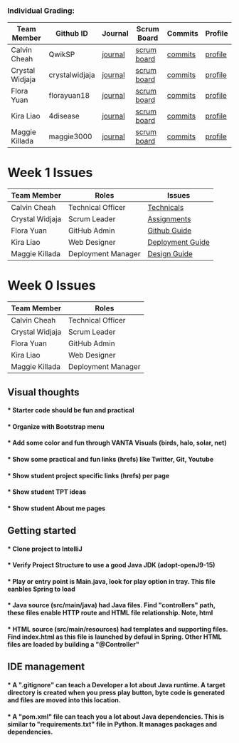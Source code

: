 ### Individual Grading:
| Team Member            | Github ID   | Journal  | Scrum Board    | Commits   | Profile   |
| ------------------- | ----------------- | ----------------- | ------------ | ------------ | ------------|
| Calvin Cheah | QwikSP | [journal](https://docs.google.com/document/d/1Z3TToryEbC6EhNMEnVD3aBqpBPHM4CEq_jDYc56mHU4/edit?usp=sharing) | [scrum board](https://github.com/florayuan18/pikachudrinkingwindex/projects/1?card_filter_query=assignee%3Aqwiksp) | [commits](https://github.com/florayuan18/pikachudrinkingwindex/commits?author=QwikSP) | [profile](https://github.com/QwikSP)
| Crystal Widjaja | crystalwidjaja | [journal](https://docs.google.com/document/d/1eNAFiMXSAhTSycT7F8P9LFNIAcMdiNYvlRvJmdhxZr4/edit) | [scrum board](https://github.com/florayuan18/pikachudrinkingwindex/projects/1?card_filter_query=assignee%3Acrystalwidjaja) | [commits](https://github.com/florayuan18/pikachudrinkingwindex/commits?author=crystalwidjaja) | [profile](https://github.com/crystalwidjaja)
| Flora Yuan | florayuan18 | [journal](https://docs.google.com/document/d/1eNAFiMXSAhTSycT7F8P9LFNIAcMdiNYvlRvJmdhxZr4/edit) | [scrum board](https://github.com/florayuan18/pikachudrinkingwindex/projects/1?card_filter_query=assignee%3Aflorayuan18) | [commits](https://github.com/florayuan18/pikachudrinkingwindex/commits?author=florayuan18) | [profile](https://github.com/florayuan18)
| Kira Liao | 4disease | [journal](https://docs.google.com/document/d/1Z3TToryEbC6EhNMEnVD3aBqpBPHM4CEq_jDYc56mHU4/edit?usp=sharing) | [scrum board](https://github.com/florayuan18/pikachudrinkingwindex/projects/1?card_filter_query=assignee%3A4disease) | [commits](https://github.com/florayuan18/pikachudrinkingwindex/commits?author=4disease) | [profile](https://github.com/4disease)
| Maggie Killada | maggie3000 | [journal](https://docs.google.com/document/d/1Z3TToryEbC6EhNMEnVD3aBqpBPHM4CEq_jDYc56mHU4/edit?usp=sharing) | [scrum board](https://github.com/florayuan18/pikachudrinkingwindex/projects/1?card_filter_query=assignee%3Amaggie3000) | [commits](https://github.com/florayuan18/pikachudrinkingwindex/commits?author=maggie3000) | [profile](https://github.com/maggie3000)

# Week 1 Issues
| Team Member           | Roles |           Issues                              | 
| -------------------------- |-----------------------------|-----------------------------|  
| Calvin Cheah  | Technical Officer| [Technicals]() |
| Crystal Widjaja | Scrum Leader | [Assignments]() |
| Flora Yuan | GitHub Admin | [Github Guide]() |
| Kira Liao | Web Designer | [Deployment Guide]() |
| Maggie Killada | Deployment Manager | [Design Guide]() |

# Week 0 Issues
| Team Member           | Roles | 
| -------------------------- |-----------------------------| 
| Calvin Cheah  | Technical Officer| 
| Crystal Widjaja | Scrum Leader | 
| Flora Yuan| GitHub Admin |
| Kira Liao | Web Designer |
| Maggie Killada | Deployment Manager |



## Visual thoughts
#### * Starter code should be fun and practical
#### * Organize with Bootstrap menu 
#### * Add some color and fun through VANTA Visuals (birds, halo, solar, net)
#### * Show some practical and fun links (hrefs) like Twitter, Git, Youtube
#### * Show student project specific links (hrefs) per page
#### * Show student TPT ideas
#### * Show student About me pages



## Getting started
#### * Clone project to IntelliJ
#### * Verify Project Structure to use a good Java JDK (adopt-openJ9-15) 
#### * Play or entry point is Main.java, look for play option in tray.  This file eanbles Spring to load
#### * Java source (src/main/java) had Java files.  Find "controllers" path, these files enable HTTP route and HTML file relationship.  Note, html 
#### * HTML source (src/main/resources) had templates and supporting files.  Find index.html as this file is launched by defaul in Spring.  Other HTML files are loaded by building a "@Controller"



## IDE management
#### * A ".gitignore" can teach a Developer a lot about Java runtime.  A target directory is created when you press play button, byte code is generated and files are moved into this location.
#### * A "pom.xml" file can teach you a lot about Java dependencies.  This is similar to "requirements.txt" file in Python.  It manages packages and dependencies.
